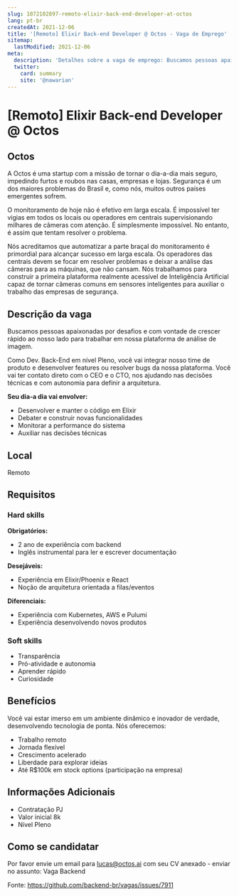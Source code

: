 ```yaml
---
slug: 1072102897-remoto-elixir-back-end-developer-at-octos
lang: pt-br
createdAt: 2021-12-06
title: '[Remoto] Elixir Back-end Developer @ Octos - Vaga de Emprego'
sitemap:
  lastModified: 2021-12-06
meta:
  description: 'Detalhes sobre a vaga de emprego: Buscamos pessoas apaixonadas por desafios e com vontade de crescer rápido ao nosso lado para trabalhar em nossa plataforma de análise de imagem. Como Dev. Back-End em nível Pleno, você vai integrar nosso time de produto e desenvolver features ou resolver bugs da nossa plataforma. Você vai ter contato direto com o CEO e o CTO, nos ajudando nas decisões técnicas e com autonomia para definir a arquitetura. **Seu dia-a dia vai envolver:** - Desenvolver e manter o código em Elixir - Debater e construir novas funcionalidades - Monitorar a performance do sistema - Auxiliar nas decisões técnicas'
  twitter:
    card: summary
    site: '@nawarian'
---
```


# [Remoto] Elixir Back-end Developer @ Octos


## Octos

A Octos é uma startup com a missão de tornar o dia-a-dia mais seguro, impedindo furtos e roubos nas casas, empresas e lojas. Segurança é um dos maiores problemas do Brasil e, como nós, muitos outros países emergentes sofrem.

O monitoramento de hoje não é efetivo em larga escala. É impossível ter vigias em todos os locais ou operadores em centrais supervisionando milhares de câmeras com atenção. É simplesmente impossível. No entanto, é assim que tentam resolver o problema.

Nós acreditamos que automatizar a parte braçal do monitoramento é primordial para alcançar sucesso em larga escala. Os operadores das centrais devem se focar em resolver problemas e deixar a análise das câmeras para as máquinas, que não cansam. Nós trabalhamos para construir a primeira plataforma realmente acessível de Inteligência Artificial capaz de tornar câmeras comuns em sensores inteligentes para auxiliar o trabalho das empresas de segurança.

## Descrição da vaga

Buscamos pessoas apaixonadas por desafios e com vontade de crescer rápido ao nosso lado para trabalhar em nossa plataforma de análise de imagem.

Como Dev. Back-End em nível Pleno, você vai integrar nosso time de produto e desenvolver features ou resolver bugs da nossa plataforma. Você vai ter contato direto com o CEO e o CTO, nos ajudando nas decisões técnicas e com autonomia para definir a arquitetura.

**Seu dia-a dia vai envolver:**
- Desenvolver e manter o código em Elixir
- Debater e construir novas funcionalidades
- Monitorar a performance do sistema
- Auxiliar nas decisões técnicas

## Local

Remoto

## Requisitos

### Hard skills

**Obrigatórios:**
- 2 ano de experiência com backend
- Inglês instrumental para ler e escrever documentação

**Desejáveis:**
- Experiência em Elixir/Phoenix e React
- Noção de arquitetura orientada a filas/eventos

**Diferenciais:**
- Experiência com Kubernetes, AWS e Pulumi
- Experiência desenvolvendo novos produtos

### Soft skills

- Transparência
- Pró-atividade e autonomia
- Aprender rápido
- Curiosidade

## Benefícios

Você vai estar imerso em um ambiente dinâmico e inovador de verdade, desenvolvendo tecnologia de ponta. Nós oferecemos:
- Trabalho remoto
- Jornada flexível
- Crescimento acelerado
- Liberdade para explorar ideias
- Até R$100k em stock options (participação na empresa)

## Informações Adicionais

 - Contratação PJ 
 - Valor inicial 8k
 - Nível Pleno

## Como se candidatar

Por favor envie um email para lucas@octos.ai com seu CV anexado - enviar no assunto: Vaga Backend


Fonte: https://github.com/backend-br/vagas/issues/7911